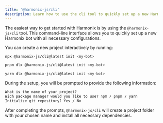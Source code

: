 ```yaml
---
title: '@harmonix-js/cli'
description: Learn how to use the cli tool to quickly set up a new Harmonix bot.
---
```


The easiest way to get started with Harmonix is by using the `@harmonix-js/cli` tool. This command-line interface allows you to quickly set up a new Harmonix bot with all necessary configurations.

You can create a new project interactively by running:

```bash [Terminal] icon=ph:terminal
npx @harmonix-js/cli@latest init <my-bot>
```

```bash [Terminal] icon=ph:terminal
pnpm dlx @harmonix-js/cli@latest init <my-bot>
```

```bash [Terminal] icon=ph:terminal
yarn dlx @harmonix-js/cli@latest init <my-bot>
```

During the setup, you will be prompted to provide the following information:

```txt icon=ph:terminal,numbered
What is the name of your project?
Wich package manager would you like to use? npm / pnpm / yarn
Initialize git repository? Yes / No
```

After completing the prompts, `@harmonix-js/cli` will create a project folder with your chosen name and install all necessary dependencies.
